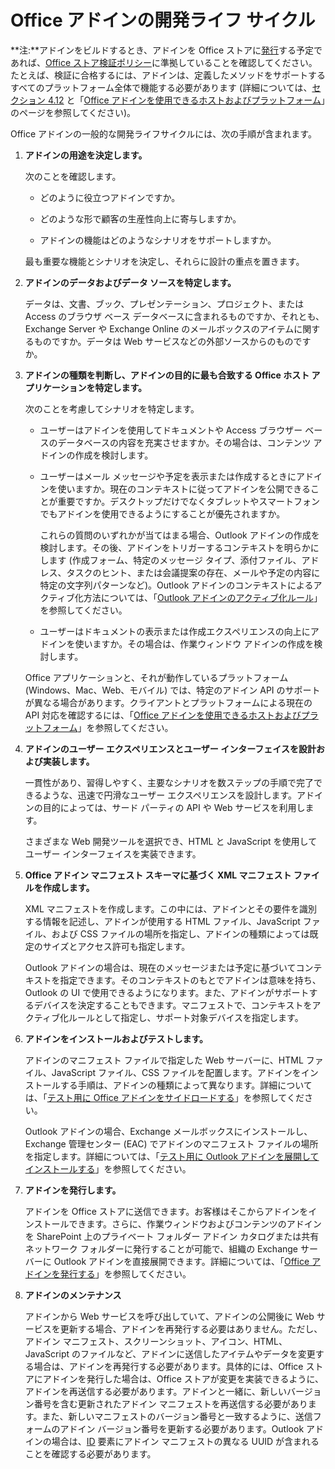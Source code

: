 
# <a name="office-add-ins-development-lifecycle"></a>Office アドインの開発ライフ サイクル

>
  **注:**アドインをビルドするとき、アドインを Office ストアに[発行](../publish/publish.md)する予定であれば、[Office ストア検証ポリシー](https://msdn.microsoft.com/en-us/library/jj220035.aspx)に準拠していることを確認してください。たとえば、検証に合格するには、アドインは、定義したメソッドをサポートするすべてのプラットフォーム全体で機能する必要があります (詳細については、[セクション 4.12](https://msdn.microsoft.com/en-us/library/jj220035.aspx#Anchor_3) と「[Office アドインを使用できるホストおよびプラットフォーム](https://dev.office.com/add-in-availability)」のページを参照してください)。

Office アドインの一般的な開発ライフサイクルには、次の手順が含まれます。


1.  **アドインの用途を決定します。**
    
    次のことを確認します。
    
      - どのように役立つアドインですか。 
    
      - どのような形で顧客の生産性向上に寄与しますか。
    
      - アドインの機能はどのようなシナリオをサポートしますか。
    

    最も重要な機能とシナリオを決定し、それらに設計の重点を置きます。 
    
2.  **アドインのデータおよびデータ ソースを特定します。**
    
    データは、文書、ブック、プレゼンテーション、プロジェクト、または Access のブラウザ ベース データベースに含まれるものですか、それとも、Exchange Server や Exchange Online のメールボックスのアイテムに関するものですか。データは Web サービスなどの外部ソースからのものですか。
    
3.  **アドインの種類を判断し、アドインの目的に最も合致する Office ホスト アプリケーションを特定します。**
    
    次のことを考慮してシナリオを特定します。
    
    - ユーザーはアドインを使用してドキュメントや Access ブラウザー ベースのデータベースの内容を充実させますか。その場合は、コンテンツ アドインの作成を検討します。 
    
    - ユーザーはメール メッセージや予定を表示または作成するときにアドインを使いますか。現在のコンテキストに従ってアドインを公開できることが重要ですか。デスクトップだけでなくタブレットやスマートフォンでもアドインを使用できるようにすることが優先されますか。
    
        これらの質問のいずれかが当てはまる場合、Outlook アドインの作成を検討します。その後、アドインをトリガーするコンテキストを明らかにします (作成フォーム、特定のメッセージ タイプ、添付ファイル、アドレス、タスクのヒント、または会議提案の存在、メールや予定の内容に特定の文字列パターンなど)。Outlook アドインのコンテキストによるアクティブ化方法については、「[Outlook アドインのアクティブ化ルール](../outlook/manifests/activation-rules.md)」を参照してください。
    
    - ユーザーはドキュメントの表示または作成エクスペリエンスの向上にアドインを使いますか。その場合は、作業ウィンドウ アドインの作成を検討します。 

    Office アプリケーションと、それが動作しているプラットフォーム (Windows、Mac、Web、モバイル) では、特定のアドイン API のサポートが異なる場合があります。クライアントとプラットフォームによる現在の API 対応を確認するには、「[Office アドインを使用できるホストおよびプラットフォーム](https://dev.office.com/add-in-availability)」を参照してください。  
    
4.  **アドインのユーザー エクスペリエンスとユーザー インターフェイスを設計および実装します。**
    
    一貫性があり、習得しやすく、主要なシナリオを数ステップの手順で完了できるような、迅速で円滑なユーザー エクスペリエンスを設計します。アドインの目的によっては、サード パーティの API や Web サービスを利用します。
    
    さまざまな Web 開発ツールを選択でき、HTML と JavaScript を使用してユーザー インターフェイスを実装できます。
    
5.  **Office アドイン マニフェスト スキーマに基づく XML マニフェスト ファイルを作成します。**
    
    XML マニフェストを作成します。この中には、アドインとその要件を識別する情報を記述し、アドインが使用する HTML ファイル、JavaScript ファイル、および CSS ファイルの場所を指定し、アドインの種類によっては既定のサイズとアクセス許可も指定します。
    
    Outlook アドインの場合は、現在のメッセージまたは予定に基づいてコンテキストを指定できます。そのコンテキストのもとでアドインは意味を持ち、Outlook の UI で使用できるようになります。また、アドインがサポートするデバイスを決定することもできます。マニフェストで、コンテキストをアクティブ化ルールとして指定し、サポート対象デバイスを指定します。
    
6.  **アドインをインストールおよびテストします。**
    
    アドインのマニフェスト ファイルで指定した Web サーバーに、HTML ファイル、JavaScript ファイル、CSS ファイルを配置します。アドインをインストールする手順は、アドインの種類によって異なります。詳細については、「[テスト用に Office アドインをサイドロードする](../testing/create-a-network-shared-folder-catalog-for-task-pane-and-content-add-ins.md)」を参照してください。
    
    Outlook アドインの場合、Exchange メールボックスにインストールし、Exchange 管理センター (EAC) でアドインのマニフェスト ファイルの場所を指定します。詳細については、「[テスト用に Outlook アドインを展開してインストールする](../outlook/testing-and-tips.md)」を参照してください。
    
7.  **アドインを発行します。**
    
    アドインを Office ストアに送信できます。お客様はそこからアドインをインストールできます。さらに、作業ウィンドウおよびコンテンツのアドインを SharePoint 上のプライベート フォルダー アドイン カタログまたは共有ネットワーク フォルダーに発行することが可能で、組織の Exchange サーバーに Outlook アドインを直接展開できます。詳細については、「[Office アドインを発行する](../publish/publish.md)」を参照してください。
    
8.  **アドインのメンテナンス**
    
    アドインから Web サービスを呼び出していて、アドインの公開後に Web サービスを更新する場合、アドインを再発行する必要はありません。ただし、アドイン マニフェスト、スクリーンショット、アイコン、HTML、JavaScript のファイルなど、アドインに送信したアイテムやデータを変更する場合は、アドインを再発行する必要があります。具体的には、Office ストアにアドインを発行した場合は、Office ストアが変更を実装できるように、アドインを再送信する必要があります。アドインと一緒に、新しいバージョン番号を含む更新されたアドイン マニフェストを再送信する必要があります。また、新しいマニフェストのバージョン番号と一致するように、送信フォームのアドイン バージョン番号を更新する必要があります。Outlook アドインの場合は、[ID](http://dev.office.com/reference/add-ins/manifest/id) 要素にアドイン マニフェストの異なる UUID が含まれることを確認する必要があります。
    
